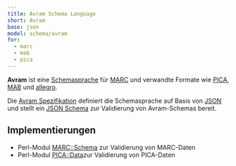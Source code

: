 ```yaml
---
title: Avram Schema Language
short: Avram
base: json
model: schema/avram
for:
  - marc
  - mab
  - pica 
---
```


**Avram** ist eine [Schemasprache](../schema) für [MARC](../marc) und verwandte
Formate wie [PICA](../pica), [MAB](../mab) und [allegro](../allegro).

Die [Avram Spezifikation](avram/specification) definiert die Schemasprache auf
Basis von [JSON](../json) und stellt ein [JSON Schema](json-schema) zur
Validierung von Avram-Schemas bereit.

## Implementierungen

* Perl-Modul [MARC::Schema](https://metacpan.org/release/MARC-Schema) zur
  Validierung von MARC-Daten
* Perl-Modul [PICA::Data](https://metacpan.org/pod/PICA::Schema)zur
  Validierung von PICA-Daten

